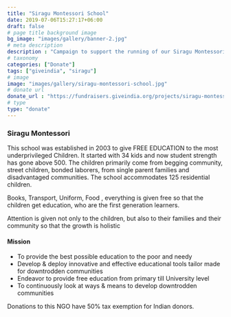 ```yaml
---
title: "Siragu Montessori School"
date: 2019-07-06T15:27:17+06:00
draft: false
# page title background image
bg_image: "images/gallery/banner-2.jpg"
# meta description
description : "Campaign to support the running of our Siragu Montessori School"
# taxonomy
categories: ["Donate"]
tags: ["giveindia", "siragu"]
# image
image: "images/gallery/siragu-montessori-school.jpg"
# donate url
donate_url : "https://fundraisers.giveindia.org/projects/siragu-montessori-school"
# type
type: "donate"
---
```


### Siragu Montessori

This school was established in 2003 to give FREE EDUCATION to the most underprivileged Children. It started with 34 kids and now student strength has gone above 500. The children primarily come from begging community, street children, bonded laborers, from single parent families and disadvantaged communities. The school accommodates 125 residential children.

Books, Transport, Uniform, Food , everything is given free so that the children get education, who are the first generation learners.

Attention is given not only to the children, but also to their families and their community so that the growth is holistic


#### Mission


* To provide the best possible education to the poor and needy
* Develop & deploy innovative and effective educational tools tailor made for downtrodden communities
* Endeavor to provide free education from primary till University level
* To continuously look at ways & means to develop downtrodden communities

Donations to this NGO have 50% tax exemption for Indian donors.
